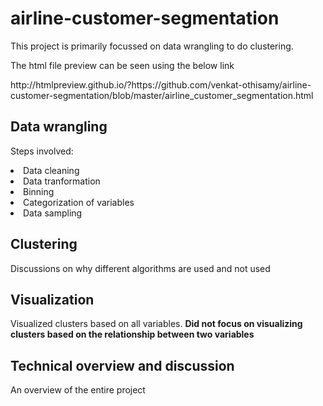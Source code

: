 # airline-customer-segmentation

This project is primarily focussed on data wrangling to do clustering.<br> 

The html file preview can be seen using the below link
<p>http://htmlpreview.github.io/?https://github.com/venkat-othisamy/airline-customer-segmentation/blob/master/airline_customer_segmentation.html</p>

## Data wrangling
Steps involved:
<li>Data cleaning</li>
<li>Data tranformation</li>
<li>Binning</li>
<li>Categorization of variables</li>
<li>Data sampling</li>

## Clustering
Discussions on why different algorithms are used and not used

## Visualization
Visualized clusters based on all variables. <strong>Did not focus on visualizing clusters based on the relationship between two variables</strong>

## Technical overview and discussion
An overview of the entire project
